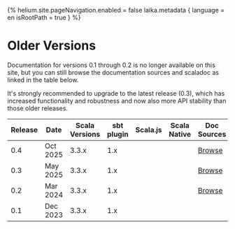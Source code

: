 {%
helium.site.pageNavigation.enabled = false
laika.metadata {
language = en
isRootPath = true
}
%}

Older Versions
==============

Documentation for versions 0.1 through 0.2 is no longer available on this site,
but you can still browse the documentation sources and scaladoc as linked in the table below.

It's strongly recommended to upgrade to the latest release (0.3), which has increased functionality and robustness
and now also more API stability than those older releases.

| Release | Date     | Scala Versions | sbt plugin | Scala.js | Scala Native | Doc Sources     | API (Scaladoc)  |
|---------|----------|----------------|------------|----------|--------------|-----------------|-----------------|
| 0.4     | Oct 2025 | 3.3.x          | 1.x        |          |              | [Browse][doc04] | [Browse][api04] |
| 0.3     | May 2025 | 3.3.x          | 1.x        |          |              | [Browse][doc03] | [Browse][api03] |
| 0.2     | Mar 2024 | 3.3.x          | 1.x        |          |              | [Browse][doc02] | [Browse][api02] |
| 0.1     | Dec 2023 | 3.3.x          | 1.x        |          |              |                 | [Browse][api01] |

[doc02]: https://takapi327.github.io/ldbc/0.2/
[doc03]: https://takapi327.github.io/ldbc/0.3/
[doc04]: https://takapi327.github.io/ldbc/0.4/

[api04]: https://javadoc.io/doc/io.github.takapi327/ldbc-dsl_3/0.4.0/index.html
[api03]: https://javadoc.io/doc/io.github.takapi327/ldbc-dsl_3/0.3.3/index.html
[api02]: https://javadoc.io/doc/io.github.takapi327/ldbc-dsl_3/0.2.1/index.html
[api01]: https://javadoc.io/doc/io.github.takapi327/ldbc-dsl_3/0.1.1/index.html
